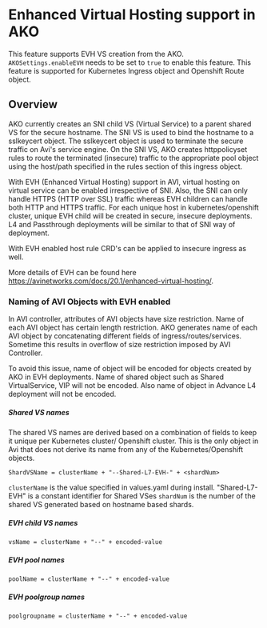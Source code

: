 # Enhanced Virtual Hosting support in AKO

This feature supports EVH VS creation from the AKO. `AKOSettings.enableEVH` needs to be set to `true` to enable this feature. This feature is supported for Kubernetes Ingress object and Openshift Route object.

## Overview

AKO currently creates an SNI child VS (Virtual Service) to a parent shared VS for the secure hostname. The SNI VS is used to bind the hostname to a sslkeycert object. The sslkeycert object is used to terminate the secure traffic on Avi's service engine. On the SNI VS, AKO creates httppolicyset rules to route the terminated (insecure) traffic to the appropriate pool object using the host/path specified in the rules section of this ingress object.

With EVH (Enhanced Virtual Hosting) support in AVI, virtual hosting on virtual service can be enabled irrespective of SNI. Also, the SNI can only handle HTTPS (HTTP over SSL) traffic whereas EVH children can handle both HTTP and HTTPS traffic. For each unique host in kubernetes/openshift cluster, unique EVH child will be created in secure, insecure deployments. L4 and Passthrough deployments will be similar to that of SNI way of deployment.

With EVH enabled host rule CRD's can be applied to insecure ingress as well. 

More details of EVH can be found here <https://avinetworks.com/docs/20.1/enhanced-virtual-hosting/>.

### Naming of AVI Objects with EVH enabled

In AVI controller, attributes of AVI objects have size restriction. Name of each AVI object has certain length restriction. AKO generates name of each AVI object by concatenating different fields of ingress/routes/services. Sometime this results in overflow of size restriction imposed by AVI Controller.

To avoid this issue, name of object will be encoded for objects created by AKO in EVH deployments. Name of shared object such as Shared VirtualService, VIP will not be encoded. Also name of object in Advance L4 deployment will not be encoded.

##### Shared VS names

The shared VS names are derived based on a combination of fields to keep it unique per Kubernetes cluster/ Openshift cluster. This is the only object in Avi that does not derive its name from any of the Kubernetes/Openshift objects.

```
ShardVSName = clusterName + "--Shared-L7-EVH-" + <shardNum>
```

`clusterName` is the value specified in values.yaml during install. "Shared-L7-EVH" is a constant identifier for Shared VSes
`shardNum` is the number of the shared VS generated based on hostname based shards.

##### EVH child VS names

```
vsName = clusterName + "--" + encoded-value
```

##### EVH pool names

```
poolName = clusterName + "--" + encoded-value
```

##### EVH poolgroup names

```
poolgroupname = clusterName + "--" + encoded-value
```

